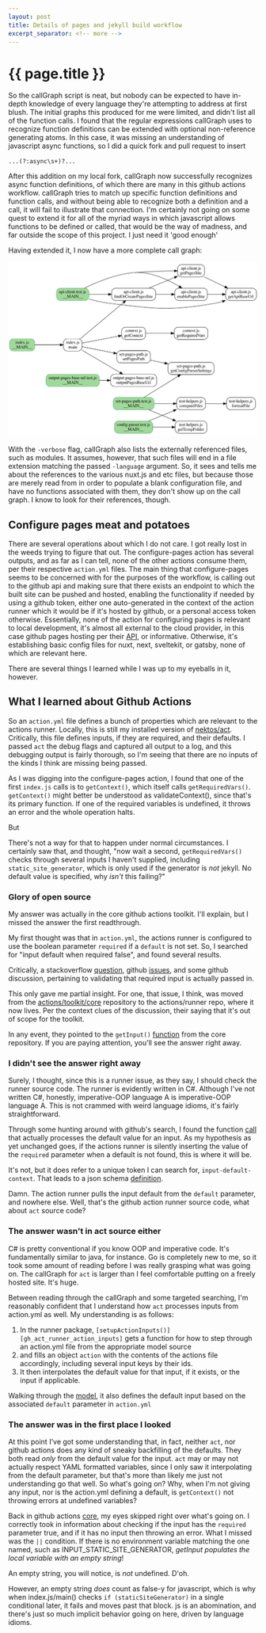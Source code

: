 ```yaml
---
layout: post
title: Details of pages and jekyll build workflow
excerpt_separator: <!-- more -->
---
```

# {{ page.title }}

So the callGraph script is neat, but nobody can be expected to have in-depth
knowledge of every language they're attempting to address at first blush. The
initial graphs this produced for me were limited, and didn't list all of the
function calls. I found that the regular expressions callGraph uses to
recognize function definitions can be extended with optional non-reference
generating atoms. In this case, it was missing an understanding of javascript
async functions, so I did a quick fork and pull request to insert

```
...(?:async\s+)?...
```

<!-- more -->

After this addition on my local fork, callGraph now successfully recognizes
async function definitions, of which there are many in this github actions
workflow. callGraph tries to match up specific function definitions and
function calls, and without being able to recognize both a definition and a
call, it will fail to illustrate that connection. I'm certainly not going on
some quest to extend it for all of the myriad ways in which javascript allows
functions to be defined or called, that would be the way of madness, and far
outside the scope of this project. I just need it 'good enough'

Having extended it, I now have a more complete call graph:

![github actions 'configure pages' callgraph][gh_ac_config_pages_2]

[gh_ac_config_pages_2]: /assets/images/2022-09-12/gh_act_config_pages_2.png

With the ``-verbose`` flag, callGraph also lists the externally referenced
files, such as modules. It assumes, however, that such files will end in a file
extension matching the passed ``-language`` argument. So, it sees and tells me
about the references to the various nuxt.js and etc files, but because those
are merely read from in order to populate a blank configuration file, and have
no functions associated with them, they don't show up on the call graph. I know
to look for their references, though.

## Configure pages meat and potatoes

There are several operations about which I do not care. I got really lost in
the weeds trying to figure that out. The configure-pages action has several
outputs, and as far as I can tell, none of the other actions consume them, per
their respective ``action.yml`` files. The main thing that configure-pages
seems to be concerned with for the purposes of the workflow, is calling out to
the github api and making sure that there exists an endpoint to which the built
site can be pushed and hosted, enabling the functionality if needed by using a
github token, either one auto-generated in the context of the action runner
which it would be if it's hosted by github, or a personal access token
otherwise. Essentially, none of the action for configuring pages is relevant to
local development, it's almost all external to the cloud provider, in this case
github pages hosting per their [API](api.github.com), or informative.
Otherwise, it's establishing basic config files for nuxt, next, sveltekit, or
gatsby, none of which are relevant here.

There are several things I learned while I was up to my eyeballs in it,
however.

## What I learned about Github Actions

So an ``action.yml`` file defines a bunch of properties which are relevant to
the actions runner. Locally, this is still my installed version of
[nektos/act](https://github.com/nektos/act). Critically, this file defines
inputs, if they are required, and their defaults. I passed ``act`` the debug
flags and captured all output to a log, and this debugging output is fairly
thorough, so I'm seeing that there are no inputs of the kinds I think are
missing being passed.

As I was digging into the configure-pages action, I found that one of the first
``index.js`` calls is to ``getContext()``, which itself calls
``getRequiredVars()``. ``getContext()`` might better be understood as
validateContext(), since that's its primary function. If one of the required
variables is undefined, it throws an error and the whole operation halts.

But

There's not a way for that to happen under normal circumstances. I certainly
saw that, and thought, "now wait a second, ``getRequiredVars()`` checks through
several inputs I haven't supplied, including ``static_site_generator``, which
is only used if the generator is *not* jekyll. No default value is specified,
why *isn't* this failing?"

### Glory of open source

My answer was actually in the core github
actions toolkit. I'll explain, but I missed the answer the first readthrough.

My first thought was that in ``action.yml``, the actions runner is configured
to use the boolean parameter ``required`` if a ``default`` is not set. So, I
searched for "input default when required false", and found several results.

Critically, a stackoverflow [question][so_gh_action_required_inputs], github
[issues][gh_iss_action_validate_inputs], and some github discussion, pertaining
to validating that required input is actually passed in.

[so_gh_action_required_inputs]: https://stackoverflow.com/q/68804484 
[gh_iss_action_validate_inputs]: https://github.com/actions/runner/issues/1070

This only gave me partial insight. For one, that issue, I think, was moved from
the [actions/toolkit/core][gh_actions_toolkit_core] repository to the
actions/runner repo, where it now lives. Per the context clues of the
discussion, their saying that it's out of scope for the toolkit.

In any event, they pointed to the ``getInput()``
[function][gh_actions_core_getInput] from the core repository. If you are
paying attention, you'll see the answer right away.

[gh_actions_toolkit_core]: https://github.com/actions/toolkit/tree/main/packages/core
[gh_actions_core_getInput]: https://github.com/actions/toolkit/blob/e6257f111756d2f3567917c8e27ab57de8c3e09c/packages/core/src/core.ts#L134-L155

### I didn't see the answer right away

Surely, I thought, since this is a runner issue, as they say, I should check
the runner source code. The runner is evidently written in C#. Although I've
not written C#, honestly, imperative-OOP language A is imperative-OOP language
A. This is not crammed with weird language idioms, it's fairly straightforward.

Through some hunting around with github's search, I found the function
[call][gh_action_runner_evaluate_input_default] that actually processes the
default value for an input. As my hypothesis as yet unchanged goes, if the
actions runner is silently inserting the value of the ``required`` parameter
when a default is not found, this is where it will be.

It's not, but it does refer to a unique token I can search for,
``input-default-context``. That leads to a json schema
[definition][gh_action_runner_action.yml_schema].

[gh_action_runner_evaluate_input_default]: https://github.com/actions/runner/blob/f9c2bf1dd72541bf039c3c5fa4129814181ca261/src/Runner.Worker/ActionManifestManager.cs#L276-L302
[gh_action_runner_action.yml_schema]: https://github.com/actions/runner/blob/ead3509d5a37090dac954dd7aae6dcba468b5915/src/Runner.Worker/action_yaml.json#L23-L31

Damn. The action runner pulls the input default from the ``default`` parameter,
and nowhere else. Well, that's the github action runner source code, what
about ``act`` source code?

### The answer wasn't in act source either

C# is pretty conventional if you know OOP and imperative code. It's
fundamentally similar to java, for instance. Go is completely new to me, so it
took some amount of reading before I was really grasping what was going on. The
callGraph for ``act`` is larger than I feel comfortable putting on a freely
hosted site. It's huge.

Between reading through the callGraph and some targeted searching, I'm
reasonably confident that I understand how ``act`` processes inputs from
action.yml as well. My understanding is as follows:

1. In the runner package,
   ``[setupActionInputs()][gh_act_runner_action_inputs]`` gets a function for
   how to step through an action.yml file from the appropriate model source
2. and fills an object ``action`` with the contents of the actions file
   accordingly, including several input keys by their ids.
3. It then interpolates the default value for that input, if it exists, or the
   input if applicable.

Walking through the [model][gh_act_model_action], it also defines the default
input based on the associated ``default`` parameter in ``action.yml``

[gh_act_runner_action_inputs]: https://github.com/nektos/act/blob/3a0fe6967fd8ecd3cb86550d0225d55a0bb37ac9/pkg/runner/action.go#L375-L396
[gh_act_model_action]: https://github.com/nektos/act/blob/943a0e6eea2f67783018b9d3bc375a6a7dd65ab3/pkg/model/action.go

### The answer was in the first place I looked

At this point I've got some understanding that, in fact, neither ``act``, nor
github actions does any kind of sneaky backfilling of the defaults. They both
read *only* from the default value for the input. ``act`` may or may not
actually respect YAML formatted variables, since I only saw it interpolating
from the default parameter, but that's more than likely me just not
understanding go that well. So what's going on? Why, when I'm not giving any
input, nor is the action.yml defining a default, is ``getContext()`` not
throwing errors at undefined variables?

Back in github actions [core][gh_actions_core_getInput], my eyes skipped right
over what's going on. I correctly took in information about checking if the
input has the ``required`` parameter true, and if it has no input then throwing
an error. What I missed was the ``||`` condition. If there is no environment
variable matching the one named, such as INPUT_STATIC_SITE_GENERATOR, *getInput
populates the local variable with an empty string*!

An empty string, you will notice, is *not* undefined. D'oh.

However, an empty string *does* count as false-y for javascript, which is why
when index.js/main() checks ``if (staticSiteGenerator)`` in a single
conditional later, it fails and moves past that block. js is an abomination,
and there's just so much implicit behavior going on here, driven by language
idioms.
